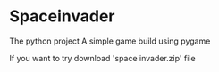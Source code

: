 # Spaceinvader
The python project
A simple game build using pygame

If you want to try download 'space invader.zip' file
